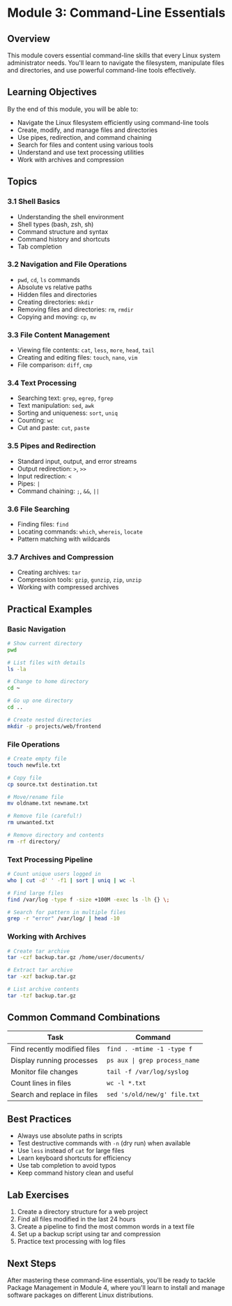 # Module 3: Command-Line Essentials

## Overview
This module covers essential command-line skills that every Linux system administrator needs. You'll learn to navigate the filesystem, manipulate files and directories, and use powerful command-line tools effectively.

## Learning Objectives
By the end of this module, you will be able to:
- Navigate the Linux filesystem efficiently using command-line tools
- Create, modify, and manage files and directories
- Use pipes, redirection, and command chaining
- Search for files and content using various tools
- Understand and use text processing utilities
- Work with archives and compression

## Topics

### 3.1 Shell Basics
- Understanding the shell environment
- Shell types (bash, zsh, sh)
- Command structure and syntax
- Command history and shortcuts
- Tab completion

### 3.2 Navigation and File Operations
- `pwd`, `cd`, `ls` commands
- Absolute vs relative paths
- Hidden files and directories
- Creating directories: `mkdir`
- Removing files and directories: `rm`, `rmdir`
- Copying and moving: `cp`, `mv`

### 3.3 File Content Management
- Viewing file contents: `cat`, `less`, `more`, `head`, `tail`
- Creating and editing files: `touch`, `nano`, `vim`
- File comparison: `diff`, `cmp`

### 3.4 Text Processing
- Searching text: `grep`, `egrep`, `fgrep`
- Text manipulation: `sed`, `awk`
- Sorting and uniqueness: `sort`, `uniq`
- Counting: `wc`
- Cut and paste: `cut`, `paste`

### 3.5 Pipes and Redirection
- Standard input, output, and error streams
- Output redirection: `>`, `>>`
- Input redirection: `<`
- Pipes: `|`
- Command chaining: `;`, `&&`, `||`

### 3.6 File Searching
- Finding files: `find`
- Locating commands: `which`, `whereis`, `locate`
- Pattern matching with wildcards

### 3.7 Archives and Compression
- Creating archives: `tar`
- Compression tools: `gzip`, `gunzip`, `zip`, `unzip`
- Working with compressed archives

## Practical Examples

### Basic Navigation
```bash
# Show current directory
pwd

# List files with details
ls -la

# Change to home directory
cd ~

# Go up one directory
cd ..

# Create nested directories
mkdir -p projects/web/frontend
```

### File Operations
```bash
# Create empty file
touch newfile.txt

# Copy file
cp source.txt destination.txt

# Move/rename file
mv oldname.txt newname.txt

# Remove file (careful!)
rm unwanted.txt

# Remove directory and contents
rm -rf directory/
```

### Text Processing Pipeline
```bash
# Count unique users logged in
who | cut -d' ' -f1 | sort | uniq | wc -l

# Find large files
find /var/log -type f -size +100M -exec ls -lh {} \;

# Search for pattern in multiple files
grep -r "error" /var/log/ | head -10
```

### Working with Archives
```bash
# Create tar archive
tar -czf backup.tar.gz /home/user/documents/

# Extract tar archive
tar -xzf backup.tar.gz

# List archive contents
tar -tzf backup.tar.gz
```

## Common Command Combinations

| Task | Command |
|------|---------|
| Find recently modified files | `find . -mtime -1 -type f` |
| Display running processes | `ps aux \| grep process_name` |
| Monitor file changes | `tail -f /var/log/syslog` |
| Count lines in files | `wc -l *.txt` |
| Search and replace in files | `sed 's/old/new/g' file.txt` |

## Best Practices
- Always use absolute paths in scripts
- Test destructive commands with `-n` (dry run) when available
- Use `less` instead of `cat` for large files
- Learn keyboard shortcuts for efficiency
- Use tab completion to avoid typos
- Keep command history clean and useful

## Lab Exercises
1. Create a directory structure for a web project
2. Find all files modified in the last 24 hours
3. Create a pipeline to find the most common words in a text file
4. Set up a backup script using tar and compression
5. Practice text processing with log files

## Next Steps
After mastering these command-line essentials, you'll be ready to tackle Package Management in Module 4, where you'll learn to install and manage software packages on different Linux distributions.
